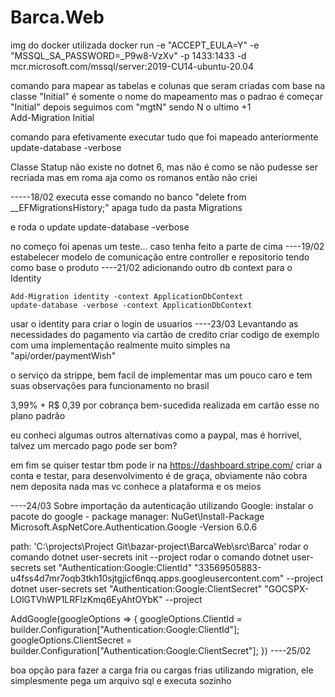 # Barca.Web

img do docker utilizada
docker run -e "ACCEPT_EULA=Y" -e "MSSQL_SA_PASSWORD=_P9w8-VzXv" -p 1433:1433 -d mcr.microsoft.com/mssql/server:2019-CU14-ubuntu-20.04

comando para mapear as tabelas e colunas que seram criadas com base na classe "Initial" é somente o nome do mapeamento mas o padrao é começar "Initial" depois seguimos com "mgtN" sendo N o ultimo +1  
Add-Migration  Initial

comando para efetivamente executar tudo que foi mapeado anteriormente
update-database -verbose

Classe Statup não existe no dotnet 6, mas não é como se não pudesse ser recriada mas em roma aja como os romanos então não criei

-----18/02
executa esse comando no banco "delete from __EFMigrationsHistory;"
apaga tudo da pasta Migrations

e roda o update
update-database -verbose

no começo foi apenas um teste... caso tenha feito a parte de cima
----19/02
estabelecer modelo de comunicação entre controller e repositorio tendo como base o produto
----21/02
adicionando outro db context para o Identity

    Add-Migration identity -context ApplicationDbContext
    update-database -verbose -context ApplicationDbContext

usar o identity para criar o login de usuarios
----23/03
Levantando as necessidades do pagamento via cartão de credito
criar codigo de exemplo com uma implementação realmente muito simples na "api/order/paymentWish"

o serviço da strippe, bem facil de implementar mas um pouco caro e tem suas observações para funcionamento no brasil

3,99% + R$ 0,39 por cobrança bem-sucedida realizada em cartão esse no plano padrão 

eu conheci algumas outros alternativas como a paypal, mas é horrivel, talvez um mercado pago pode ser bom?

em fim se quiser testar tbm pode ir na https://dashboard.stripe.com/ 
criar a conta e testar, para desenvolvimento é de graça, obviamente não cobra nem deposita nada mas vc conhece a plataforma e os meios


----24/03 Sobre importação da autenticação utilizando Google: 
instalar o pacote do google - package manager: 
NuGet\Install-Package Microsoft.AspNetCore.Authentication.Google -Version 6.0.6

path: 'C:\projects\Project Git\bazar-project\BarcaWeb\src\Barca'
rodar o comando dotnet user-secrets init --project <path>
rodar o comando dotnet user-secrets set "Authentication:Google:ClientId" "33569505883-u4fss4d7mr7oqb3tkh10sjtgjicf6nqq.apps.googleusercontent.com" --project <path>
dotnet user-secrets set "Authentication:Google:ClientSecret" "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" --project <path>

AddGoogle(googleOptions =>
{
    googleOptions.ClientId = builder.Configuration["Authentication:Google:ClientId"];
    googleOptions.ClientSecret = builder.Configuration["Authentication:Google:ClientSecret"];
})
----25/02

boa opção para fazer a carga fria ou cargas frias utilizando migration, ele simplesmente pega um arquivo sql e executa sozinho 